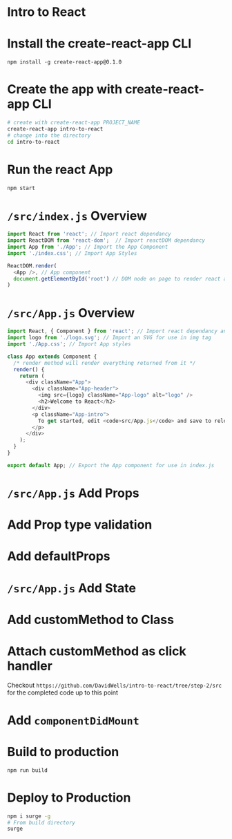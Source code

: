 # Intro to React

# Install the create-react-app CLI
```
npm install -g create-react-app@0.1.0
```

# Create the app with create-react-app CLI
```bash
# create with create-react-app PROJECT_NAME
create-react-app intro-to-react
# change into the directory
cd intro-to-react
```

# Run the react App

```bash
npm start
```

# `/src/index.js` Overview

```js
import React from 'react'; // Import react dependancy
import ReactDOM from 'react-dom';  // Import reactDOM dependancy
import App from './App'; // Import the App Component
import './index.css'; // Import App Styles

ReactDOM.render(
  <App />, // App component
  document.getElementById('root') // DOM node on page to render react app to
)
```

# `/src/App.js` Overview

```js
import React, { Component } from 'react'; // Import react dependancy and React.Component
import logo from './logo.svg'; // Import an SVG for use in img tag
import './App.css'; // Import App styles

class App extends Component {
  /* render method will render everything returned from it */
  render() {
    return (
      <div className="App">
        <div className="App-header">
          <img src={logo} className="App-logo" alt="logo" />
          <h2>Welcome to React</h2>
        </div>
        <p className="App-intro">
          To get started, edit <code>src/App.js</code> and save to reload.
        </p>
      </div>
    );
  }
}

export default App; // Export the App component for use in index.js
```

# `/src/App.js` Add Props

# Add Prop type validation

# Add defaultProps

# `/src/App.js` Add State

# Add customMethod to Class

# Attach customMethod as click handler

Checkout `https://github.com/DavidWells/intro-to-react/tree/step-2/src` for the completed code up to this point

# Add `componentDidMount`

# Build to production

`npm run build`

# Deploy to Production

```bash
npm i surge -g
# From build directory
surge
```
